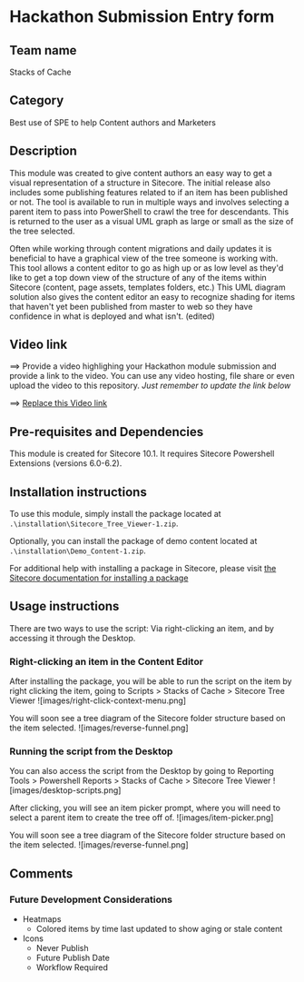 # Hackathon Submission Entry form

## Team name
Stacks of Cache


## Category
Best use of SPE to help Content authors and Marketers


## Description

  This module was created to give content authors an easy way to get a visual representation of a structure in Sitecore.  The initial release also includes some publishing features related to if an item has been published or not.  The tool is available to run in multiple ways and involves selecting a parent item to pass into PowerShell to crawl the tree for descendants.  This is returned to the user as a visual UML graph as large or small as the size of the tree selected.

 Often while working through content migrations and daily updates it is beneficial to have a graphical view of the tree someone is working with.  This tool allows a content editor to go as high up or as low level as they'd like to get a top down view of the structure of any of the items within Sitecore (content, page assets, templates folders, etc.)
This UML diagram solution also gives the content editor an easy to recognize shading for items that haven't yet been published from master to web so they have confidence in what is deployed and what isn't. (edited) 

## Video link
⟹ Provide a video highlighing your Hackathon module submission and provide a link to the video. You can use any video hosting, file share or even upload the video to this repository. _Just remember to update the link below_

⟹ [Replace this Video link](#video-link)


## Pre-requisites and Dependencies

This module is created for Sitecore 10.1. It requires Sitecore Powershell Extensions (versions 6.0-6.2).


## Installation instructions
To use this module, simply install the package located at `.\installation\Sitecore_Tree_Viewer-1.zip`.

Optionally, you can install the package of demo content located at `.\installation\Demo_Content-1.zip`.

For additional help with installing a package in Sitecore, please visit [the Sitecore documentation for installing a package](https://doc.sitecore.com/SdnArchive/Articles/Administration/Installing%20Modules%20and%20Packages.html)

## Usage instructions

There are two ways to use the script: Via right-clicking an item, and by accessing it through the Desktop.

### Right-clicking an item in the Content Editor

After installing the package, you will be able to run the script on the item by right clicking the item, going to Scripts > Stacks of Cache > Sitecore Tree Viewer
![images/right-click-context-menu.png]

You will soon see a tree diagram of the Sitecore folder structure based on the item selected.
![images/reverse-funnel.png]

### Running the script from the Desktop

You can also access the script from the Desktop by going to Reporting Tools > Powershell Reports > Stacks of Cache > Sitecore Tree Viewer
![images/desktop-scripts.png]

After clicking, you will see an item picker prompt, where you will need to select a parent item to create the tree off of.
![images/item-picker.png]

You will soon see a tree diagram of the Sitecore folder structure based on the item selected.
![images/reverse-funnel.png]

## Comments

### Future Development Considerations

* Heatmaps
  * Colored items by time last updated to show aging or stale content
* Icons
  * Never Publish
  * Future Publish Date
  * Workflow Required